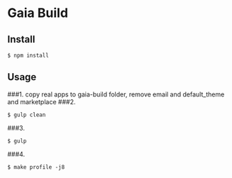 # Gaia Build

## Install

```
$ npm install
```


## Usage

###1. copy real apps to gaia-build folder, remove email and default_theme and marketplace
###2.
```
$ gulp clean
```
###3.
```
$ gulp
```
###4.
```
$ make profile -j8
```
